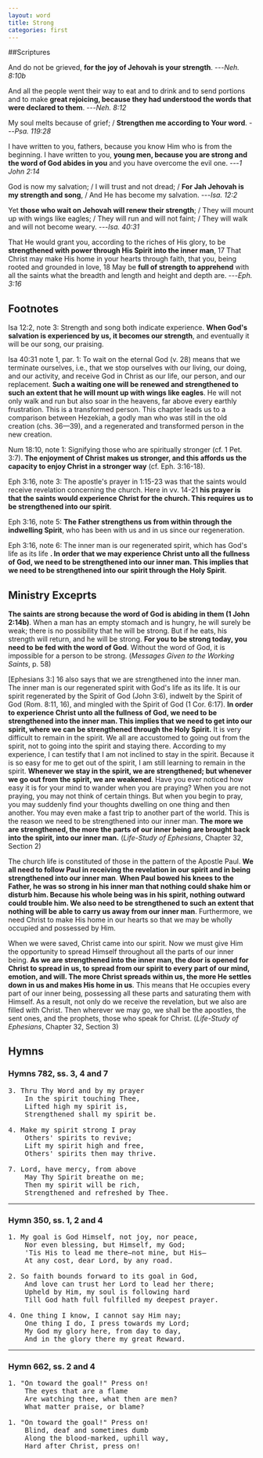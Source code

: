 ```yaml
---
layout: word
title: Strong
categories: first
---
```


##Scriptures

And do not be grieved, **for the joy of Jehovah is your strength**. 
---_Neh. 8:10b_ 

And all the people went their way to eat and to drink and to send portions and to make **great rejoicing, because they had understood the words that were declared to them**.
---_Neh. 8:12_

My soul melts because of grief; / **Strengthen me according to Your word**.
---_Psa. 119:28_

I have written to you, fathers, because you know Him who is from the beginning. I have written to you, **young men, because you are strong and the word of God abides in you** and you have overcome the evil one.
---_1 John 2:14_

God is now my salvation; / I will trust and not dread; / **For Jah Jehovah is my strength and song**, / And He has become my salvation.
---_Isa. 12:2_

Yet **those who wait on Jehovah will renew their strength**; / They will mount up with wings like eagles; / They will run and will not faint; / They will walk and will not become weary.
---_Isa. 40:31_

That He would grant you, according to the riches of His glory, to be **strengthened with power through His Spirit into the inner man**, 17 That Christ may make His home in your hearts through faith, that you, being rooted and grounded in love, 18 May be **full of strength to apprehend** with all the saints what the breadth and length and height and depth are.
---_Eph. 3:16_

## Footnotes

Isa 12:2, note 3: Strength and song both indicate experience. **When God's salvation is experienced by us, it becomes our strength**, and eventually it will be our song, our praising.

Isa 40:31 note 1, par. 1: To wait on the eternal God (v. 28) means that we terminate ourselves, i.e., that we stop ourselves with our living, our doing, and our activity, and receive God in Christ as our life, our person, and our replacement. **Such a waiting one will be renewed and strengthened to such an extent that he will mount up with wings like eagles**. He will not only walk and run but also soar in the heavens, far above every earthly frustration. This is a transformed person. This chapter leads us to a comparison between Hezekiah, a godly man who was still in the old creation (chs. 36—39), and a regenerated and transformed person in the new creation.

Num 18:10, note 1: Signifying those who are spiritually stronger (cf. 1 Pet. 3:7). **The enjoyment of Christ makes us stronger, and this affords us the capacity to enjoy Christ in a stronger way** (cf. Eph. 3:16-18).

Eph 3:16, note 3: The apostle's prayer in 1:15-23 was that the saints would receive revelation concerning the church. Here in vv. 14-21 **his prayer is that the saints would experience Christ for the church. This requires us to be strengthened into our spirit**.

Eph 3:16, note 5: **The Father strengthens us from within through the indwelling Spirit**, who has been with us and in us since our regeneration.

Eph 3:16, note 6: The inner man is our regenerated spirit, which has God's life as its life **. In order that we may experience Christ unto all the fullness of God, we need to be strengthened into our inner man. This implies that we need to be strengthened into our spirit through the Holy Spirit**.

## Ministry Exceprts

**The saints are strong because the word of God is abiding in them (1 John 2:14b)**. When a man has an empty stomach and is hungry, he will surely be weak; there is no possibility that he will be strong. But if he eats, his strength will return, and he will be strong. **For you to be strong today, you need to be fed with the word of God**. Without the word of God, it is impossible for a person to be strong. (_Messages Given to the Working Saints_, p. 58)

[Ephesians 3:] 16 also says that we are strengthened into the inner man. The inner man is our regenerated spirit with God's life as its life. It is our spirit regenerated by the Spirit of God (John 3:6), indwelt by the Spirit of God (Rom. 8:11, 16), and mingled with the Spirit of God (1 Cor. 6:17). **In order to experience Christ unto all the fullness of God, we need to be strengthened into the inner man. This implies that we need to get into our spirit, where we can be strengthened through the Holy Spirit.** It is very difficult to remain in the spirit. We all are accustomed to going out from the spirit, not to going into the spirit and staying there. According to my experience, I can testify that I am not inclined to stay in the spirit. Because it is so easy for me to get out of the spirit, I am still learning to remain in the spirit. **Whenever we stay in the spirit, we are strengthened; but whenever we go out from the spirit, we are weakened**. Have you ever noticed how easy it is for your mind to wander when you are praying? When you are not praying, you may not think of certain things. But when you begin to pray, you may suddenly find your thoughts dwelling on one thing and then another. You may even make a fast trip to another part of the world. This is the reason we need to be strengthened into our inner man. **The more we are strengthened, the more the parts of our inner being are brought back into the spirit, into our inner man.** (_Life-Study of Ephesians_, Chapter 32, Section 2)

The church life is constituted of those in the pattern of the Apostle Paul. **We all need to follow Paul in receiving the revelation in our spirit and in being strengthened into our inner man**. **When Paul bowed his knees to the Father, he was so strong in his inner man that nothing could shake him or disturb him. Because his whole being was in his spirit, nothing outward could trouble him. We also need to be strengthened to such an extent that nothing will be able to carry us away from our inner man**. Furthermore, we need Christ to make His home in our hearts so that we may be wholly occupied and possessed by Him.

When we were saved, Christ came into our spirit. Now we must give Him the opportunity to spread Himself throughout all the parts of our inner being. **As we are strengthened into the inner man, the door is opened for Christ to spread in us, to spread from our spirit to every part of our mind, emotion, and will. The more Christ spreads within us, the more He settles down in us and makes His home in us**. This means that He occupies every part of our inner being, possessing all these parts and saturating them with Himself. As a result, not only do we receive the revelation, but we also are filled with Christ. Then wherever we may go, we shall be the apostles, the sent ones, and the prophets, those who speak for Christ. (_Life-Study of Ephesians_, Chapter 32, Section 3)

## Hymns

### Hymns 782, ss. 3, 4 and 7

<pre>
3. Thru Thy Word and by my prayer
    In the spirit touching Thee,
    Lifted high my spirit is,
    Strengthened shall my spirit be.

4. Make my spirit strong I pray
    Others' spirits to revive;
    Lift my spirit high and free,
    Others' spirits then may thrive.

7. Lord, have mercy, from above
    May Thy Spirit breathe on me;
    Then my spirit will be rich,
    Strengthened and refreshed by Thee.
</pre>

---

### Hymn 350, ss. 1, 2 and 4

<pre>
1. My goal is God Himself, not joy, nor peace,
    Nor even blessing, but Himself, my God;
    'Tis His to lead me there—not mine, but His—
    At any cost, dear Lord, by any road.

2. So faith bounds forward to its goal in God,
    And love can trust her Lord to lead her there;
    Upheld by Him, my soul is following hard
    Till God hath full fulfilled my deepest prayer.

4. One thing I know, I cannot say Him nay;
    One thing I do, I press towards my Lord;
    My God my glory here, from day to day,
    And in the glory there my great Reward.
</pre>

---

### Hymn 662, ss. 2 and 4

<pre>
1. "On toward the goal!" Press on!
    The eyes that are a flame
    Are watching thee, what then are men?
    What matter praise, or blame?

1. "On toward the goal!" Press on!
    Blind, deaf and sometimes dumb
    Along the blood-marked, uphill way,
    Hard after Christ, press on!
</pre>
